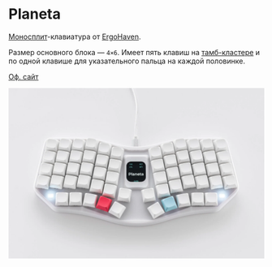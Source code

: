 # Planeta

[Моносплит](/dictionary#моносплит)-клавиатура от [ErgoHaven](https://ru.ergohaven.xyz).

Размер основного блока — `4×6`. Имеет пять клавиш на [тамб-кластере](/dictionary#thumb-cluster) и по одной клавише для указательного пальца на каждой половинке.

[Оф. сайт](https://ru.ergohaven.xyz/planeta)

![](/assets/keyboards/ergohaven/Planeta.jpg)
